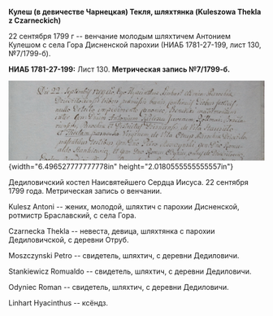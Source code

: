 **Кулеш (в девичестве Чарнецкая) Текля, шляхтянка (Kuleszowa Thekla z
Czarneckich)**

22 сентября 1799 г -- венчание молодым шляхтичем Антонием Кулешом с села
Гора Дисненской парохии (НИАБ 1781-27-199, лист 130, №7/1799-б).

**НИАБ 1781-27-199:** Лист 130. **Метрическая запись №7/1799-б.**

![](./media/95c8a5ea59855e0f6a184fbffdb643773064a830.png){width="6.496527777777778in"
height="2.0180555555555557in"}

Дедиловичский костел Наисвятейшего Сердца Иисуса. 22 сентября 1799 года.
Метрическая запись о венчании.

Kulesz Antoni -- жених, молодой, шляхтич с парохии Дисненской, ротмистр
Браславский, с села Гора.

Czarnecka Thekla -- невеста, девица, шляхтянка с парохии Дедиловичской,
с деревни Отруб.

Moszczynski Petro -- свидетель, шляхтич, с деревни Дедиловичи.

Stankiewicz Romualdo -- свидетель, шляхтич, с деревни Дедиловичи.

Odyniec Roman -- свидетель, шляхтич, с деревни Дедиловичи.

Linhart Hyacinthus -- ксёндз.
